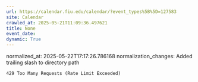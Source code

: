 ```yaml
---
url: https://calendar.fiu.edu/calendar/?event_types%5B%5D=127583
site: Calendar
crawled_at: 2025-05-21T11:09:36.497621
title: None
event_date: 
dynamic: True
---
```

normalized_at: 2025-05-22T17:17:26.786168
normalization_changes: Added trailing slash to directory path

```
429 Too Many Requests (Rate Limit Exceeded)

```

